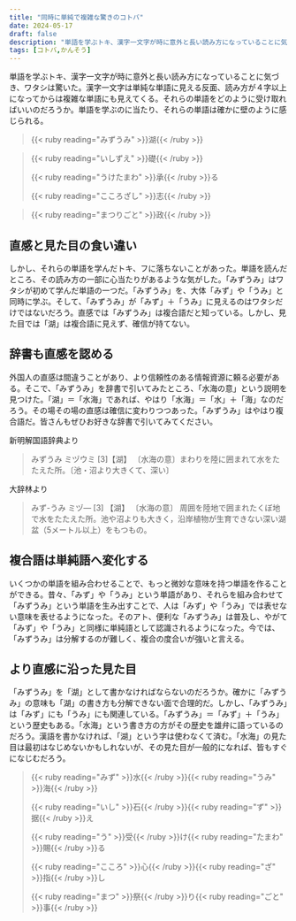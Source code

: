 ```yaml
---
title: "同時に単純で複雑な驚きのコトバ"
date: 2024-05-17
draft: false
description: "単語を学ぶトキ、漢字一文字が時に意外と長い読み方になっていることに気づき、ワタシは驚いた。漢字一文字は単純な単語に見える反面、読み方が４字以上になってからは複雑な単語にも見えてくる。それらの単語をどのように受け取ればいいのだろうか。単語を学ぶのに当たり、それらの単語は確かに壁のように感じられる。"
tags: [コトバ,かんそう]
---
```


単語を学ぶトキ、漢字一文字が時に意外と長い読み方になっていることに気づき、ワタシは驚いた。漢字一文字は単純な単語に見える反面、読み方が４字以上になってからは複雑な単語にも見えてくる。それらの単語をどのように受け取ればいいのだろうか。単語を学ぶのに当たり、それらの単語は確かに壁のように感じられる。

> {{< ruby reading="みずうみ" >}}湖{{< /ruby >}}

> {{< ruby reading="いしずえ" >}}礎{{< /ruby >}}
>
> {{< ruby reading="うけたまわ" >}}承{{< /ruby >}}る
>
> {{< ruby reading="こころざし" >}}志{{< /ruby >}}

> {{< ruby reading="まつりごと" >}}政{{< /ruby >}}

## 直感と見た目の食い違い

しかし、それらの単語を学んだトキ、フに落ちないことがあった。単語を読んだところ、その読み方の一部に心当たりがあるような気がした。「みずうみ」はワタシが初めて学んだ単語の一つだ。「みずうみ」を、大体「みず」や「うみ」と同時に学ぶ。そして、「みずうみ」が「みず」＋「うみ」に見えるのはワタシだけではないだろう。直感では「みずうみ」は複合語だと知っている。しかし、見た目では「湖」は複合語に見えず、確信が持てない。

## 辞書も直感を認める

外国人の直感は間違うことがあり、より信頼性のある情報資源に頼る必要がある。そこで、「みずうみ」を辞書で引いてみたところ、「水海の意」という説明を見つけた。「湖」＝「水海」であれば、やはり「水海」＝「水」＋「海」なのだろう。その場その場の直感は確信に変わりつつあった。「みずうみ」はやはり複合語だ。皆さんもぜひお好きな辞書で引いてみてください。

新明解国語辞典より

> みずうみ ミヅウミ [3]【湖】
>〔水海の意〕まわりを陸に囲まれて水をたたえた所。〔池・沼より大きくて、深い〕

大辞林より

> みず-うみ ミヅ― [3] 【湖】
>〔水海の意〕
周囲を陸地で囲まれたくぼ地で水をたたえた所。池や沼よりも大きく，沿岸植物が生育できない深い湖盆（5メートル以上）をもつもの。

## 複合語は単純語へ変化する

いくつかの単語を組み合わせることで、もっと微妙な意味を持つ単語を作ることができる。昔々、「みず」や「うみ」という単語があり、それらを組み合わせて「みずうみ」という単語を生み出すことで、人は「みず」や「うみ」では表せない意味を表せるようになった。そのアト、便利な「みずうみ」は普及し、やがて「みず」や「うみ」と同様に単純語として認識されるようになった。今では、「みずうみ」は分解するのが難しく、複合の度合いが強いと言える。

## より直感に沿った見た目

「みずうみ」を「湖」として書かなければならないのだろうか。確かに「みずうみ」の意味も「湖」の書き方も分解できない面で合理的だ。しかし、「みずうみ」は「みず」にも「うみ」にも関連している。「みずうみ」＝「みず」＋「うみ」という歴史もある。「水海」という書き方の方がその歴史を雄弁に語っているのだろう。漢語を書かなければ、「湖」という字は使わなくて済む。「水海」の見た目は最初はなじめないかもしれないが、その見た目が一般的になれば、皆もすぐになじむだろう。

> {{< ruby reading="みず" >}}水{{< /ruby >}}{{< ruby reading="うみ" >}}海{{< /ruby >}}
>
> {{< ruby reading="いし" >}}石{{< /ruby >}}{{< ruby reading="ず" >}}据{{< /ruby >}}え
>
> {{< ruby reading="う" >}}受{{< /ruby >}}け{{< ruby reading="たまわ" >}}賜{{< /ruby >}}る
>
> {{< ruby reading="こころ" >}}心{{< /ruby >}}{{< ruby reading="ざ" >}}指{{< /ruby >}}し
>
> {{< ruby reading="まつ" >}}祭{{< /ruby >}}り{{< ruby reading="ごと" >}}事{{< /ruby >}}
